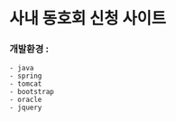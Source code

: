 # 사내 동호회 신청 사이트

### 개발환경 :
    - java
    - spring
    - tomcat
    - bootstrap
    - oracle
    - jquery
